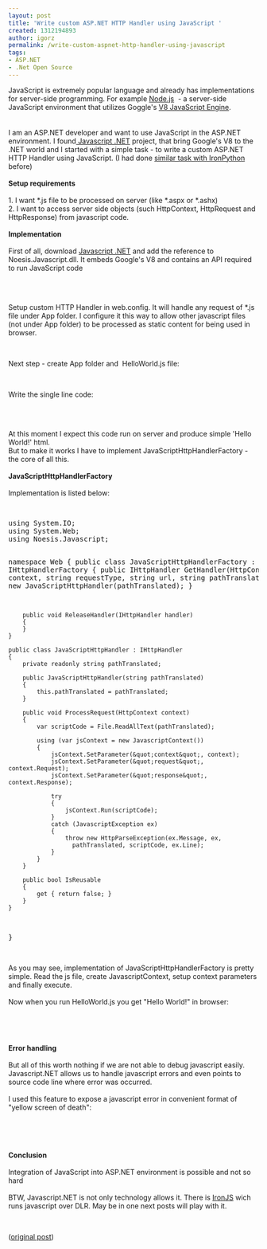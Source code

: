 ```yaml
---
layout: post
title: 'Write custom ASP.NET HTTP Handler using JavaScript '
created: 1312194893
author: igorz
permalink: /write-custom-aspnet-http-handler-using-javascript
tags:
- ASP.NET
- .Net Open Source
---
```

<p>JavaScript is extremely popular language and already has implementations for server-side programming. For example <a href="http://nodejs.org/">Node.js</a>&nbsp; - a server-side JavaScript environment that utilizes Goggle's <a href="http://code.google.com/p/v8/">V8 JavaScript Engine</a>.<br />
<br />
<br />
I am an ASP.NET developer and want to use JavaScript in the ASP.NET environment. I found<a href="http://javascriptdotnet.codeplex.com/"> Javascript .NET</a> project, that bring Google's V8 to the .NET world and I started with a simple task - to write a custom ASP.NET HTTP Handler using JavaScript. (I had done <a href="http://igorzelmanovich.blogspot.com/2010/11/write-custom-aspnet-http-handler-with.html">similar task with IronPython</a> before)<br />
<br />
<b>Setup requirements</b><br />
<br />
1. I want *.js file to be processed on server (like *.aspx or *.ashx)<br />
2. I want to access server side objects (such HttpContext, HttpRequest and HttpResponse) from javascript code.<br />
<br />
<b>Implementation</b><br />
<br />
First of all, download <a class="SelectedRelease" href="http://javascriptdotnet.codeplex.com/" id="ReleaseLinkStable0" title="Recommended Release: Javascript .NET v0.4">Javascript .NET</a> and add the reference to Noesis.Javascript.dll. It embeds Google's V8 and contains an API required to run JavaScript code</p>
<div class="separator" style="clear: both; text-align: center;"><img border="0" src="http://2.bp.blogspot.com/-cX03YTr1g00/TjZh_KVCyRI/AAAAAAAALNE/h7UflLMSluk/s1600/2011-08-01+11h20_21.png" alt="" /></div>
<p><br />
<br />
Setup custom HTTP Handler in web.config. It will handle any request of *.js file under App folder. I configure it this way to allow other javascript files (not under App folder) to be processed as static content for being used in browser.</p>
<div class="separator" style="clear: both; text-align: center;"><img border="0" src="http://4.bp.blogspot.com/-RP3eDupl-fs/TjZXyWPiGjI/AAAAAAAALM4/ai1bTVP0ncU/s1600/2011-08-01%2B10h27_14.png" alt="" /></div>
<p><br />
Next step - create App folder and&nbsp; HelloWorld.js file:</p>
<div class="separator" style="clear: both; text-align: center;"><img border="0" src="http://2.bp.blogspot.com/-HowrTrFMODg/TjZX2TfMfvI/AAAAAAAALNA/9ZpMpd_mozU/s1600/2011-08-01%2B10h28_06.png" alt="" /></div>
<p><br />
Write the single line code:</p>
<div class="separator" style="clear: both; text-align: center;"><img border="0" src="http://2.bp.blogspot.com/--q_2r5cys0w/TjZkLtQyKGI/AAAAAAAALNQ/DoKnUhXUJgg/s1600/2011-08-01+11h30_19.png" alt="" /></div>
<div class="separator" style="clear: both; text-align: center;">&nbsp;</div>
<p><br />
At this moment I expect this code run on server and produce simple 'Hello World!' html.<br />
But to make it works I have to implement JavaScriptHttpHandlerFactory - the core of all this. <br />
<br />
<b>JavaScriptHttpHandlerFactory</b><br />
<br />
Implementation is listed below:</p>
<pre class="prettyprint"><span class="kwd"><br /></span></pre>
<pre title="code" class="brush: csharp;">
using System.IO;
using System.Web;
using Noesis.Javascript;

namespace Web
{
    public class JavaScriptHttpHandlerFactory : IHttpHandlerFactory
    {
        public IHttpHandler GetHandler(HttpContext context, 
                   string requestType, string url, string pathTranslated)
        {
            return new JavaScriptHttpHandler(pathTranslated);
        }

        public void ReleaseHandler(IHttpHandler handler)
        {
        }
    }

    public class JavaScriptHttpHandler : IHttpHandler
    {
        private readonly string pathTranslated;

        public JavaScriptHttpHandler(string pathTranslated)
        {
            this.pathTranslated = pathTranslated;
        }

        public void ProcessRequest(HttpContext context)
        {
            var scriptCode = File.ReadAllText(pathTranslated);

            using (var jsContext = new JavascriptContext())
            {
                jsContext.SetParameter(&quot;context&quot;, context);
                jsContext.SetParameter(&quot;request&quot;, context.Request);
                jsContext.SetParameter(&quot;response&quot;, context.Response);

                try
                {
                    jsContext.Run(scriptCode);
                }
                catch (JavascriptException ex)
                {
                    throw new HttpParseException(ex.Message, ex, 
                      pathTranslated, scriptCode, ex.Line);
                }
            }
        }

        public bool IsReusable
        {
            get { return false; }
        }
    }
}</pre>
<p><br />
As you may see, implementation of JavaScriptHttpHandlerFactory is pretty simple. Read the js file, create JavascriptContext, setup context parameters and finally execute.<br />
<br />
Now when you run HelloWorld.js you get &quot;Hello World!&quot; in browser:</p>
<p>&nbsp;</p>
<div class="separator" style="clear: both; text-align: center;"><img border="0" src="http://3.bp.blogspot.com/-urCn1croTtg/TjZmzZpGwaI/AAAAAAAALNU/0b7QBSlntMs/s1600/2011-08-01+11h41_31.png" alt="" /></div>
<p><br />
<b>Error handling</b><br />
<br />
But all of this worth nothing if we are not able to debug javascript easily.<br />
Javascript.NET allows us to handle javascript errors and even points to source code line where error was occurred.<br />
<br />
I used this feature to expose a javascript error in convenient format of &quot;yellow screen of death&quot;:</p>
<div class="separator" style="clear: both; text-align: center;"><img border="0" src="http://1.bp.blogspot.com/-Qkh9r3yZ-OE/TjZrG4dLcXI/AAAAAAAALNc/uk93n6GktOk/s1600/2011-08-01+11h58_42.png" alt="" /></div>
<div class="separator" style="clear: both; text-align: center;"><a href="http://3.bp.blogspot.com/-vXGCE_ficO4/TjZqfaIEXuI/AAAAAAAALNY/63OivaHqQ8Q/s1600/2011-08-01+11h57_03.png" imageanchor="1" style="margin-left: 1em; margin-right: 1em;"><br />
</a></div>
<p><br />
<br />
<b>Conclusion</b><br />
<br />
Integration of JavaScript into ASP.NET environment is possible and not so hard<br />
<br />
BTW, Javascript.NET is not only technology allows it. There is <a href="https://github.com/fholm/IronJS">IronJS</a> wich runs javascript over DLR. May be in one next posts will play with it.</p>
<p>&nbsp;</p>
<p>(<a href="http://igorzelmanovich.blogspot.com/2011/08/write-custom-aspnet-http-handler-using.html">original post</a>)</p>
